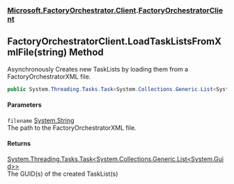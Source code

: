 ### [Microsoft.FactoryOrchestrator.Client](Microsoft_FactoryOrchestrator_Client.md 'Microsoft.FactoryOrchestrator.Client').[FactoryOrchestratorClient](FactoryOrchestratorClient.md 'Microsoft.FactoryOrchestrator.Client.FactoryOrchestratorClient')
## FactoryOrchestratorClient.LoadTaskListsFromXmlFile(string) Method
Asynchronously Creates new TaskLists by loading them from a FactoryOrchestratorXML file.  
```csharp
public System.Threading.Tasks.Task<System.Collections.Generic.List<System.Guid>> LoadTaskListsFromXmlFile(string filename);
```
#### Parameters
<a name='Microsoft_FactoryOrchestrator_Client_FactoryOrchestratorClient_LoadTaskListsFromXmlFile(string)_filename'></a>
`filename` [System.String](https://docs.microsoft.com/en-us/dotnet/api/System.String 'System.String')  
The path to the FactoryOrchestratorXML file.
  
#### Returns
[System.Threading.Tasks.Task&lt;](https://docs.microsoft.com/en-us/dotnet/api/System.Threading.Tasks.Task-1 'System.Threading.Tasks.Task')[System.Collections.Generic.List&lt;](https://docs.microsoft.com/en-us/dotnet/api/System.Collections.Generic.List-1 'System.Collections.Generic.List')[System.Guid](https://docs.microsoft.com/en-us/dotnet/api/System.Guid 'System.Guid')[&gt;](https://docs.microsoft.com/en-us/dotnet/api/System.Collections.Generic.List-1 'System.Collections.Generic.List')[&gt;](https://docs.microsoft.com/en-us/dotnet/api/System.Threading.Tasks.Task-1 'System.Threading.Tasks.Task')  
The GUID(s) of the created TaskList(s)
